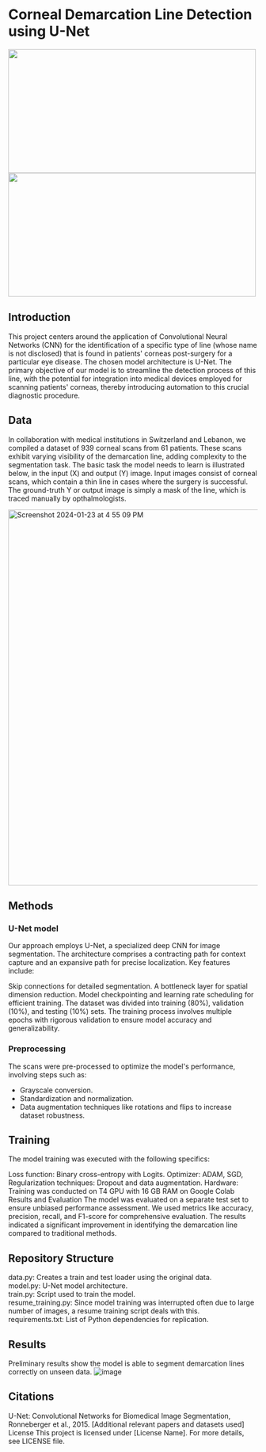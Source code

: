 # Corneal Demarcation Line Detection using U-Net

<img src="https://github.com/anthonymoub/Corneal-Segmentation-with-UNET/assets/112438562/ce5f0c3a-a446-4158-b8f1-2e0ceb732b2e" width="500" height="250"> <img src="https://github.com/anthonymoub/Corneal-Segmentation-with-UNET/assets/112438562/a6640e90-0ae2-4dee-b839-ef6de3ace97e" width="500" height="250">

## Introduction
This project centers around the application of Convolutional Neural Networks (CNN) for the identification of a specific type of line (whose name is not disclosed) that is found in patients' corneas post-surgery for a particular eye disease. The chosen model architecture is U-Net. The primary objective of our model is to streamline the detection process of this line, with the potential for integration into medical devices employed for scanning patients' corneas, thereby introducing automation to this crucial diagnostic procedure.

## Data
In collaboration with medical institutions in Switzerland and Lebanon, we compiled a dataset of 939 corneal scans from 61 patients. These scans exhibit varying visibility of the demarcation line, adding complexity to the segmentation task. The basic task the model needs to learn is illustrated below, in the input (X) and output (Y) image. Input images consist of corneal scans, which contain a thin line in cases where the surgery is successful. The ground-truth Y or output image is simply a mask of the line, which is traced manually by opthalmologists.

<img width="759" alt="Screenshot 2024-01-23 at 4 55 09 PM" src="https://github.com/anthonymoub/Corneal-Segmentation-with-UNET/assets/112438562/0bf6dab2-c1c5-42ad-928d-dcfde987fcc3">


## Methods

### U-Net model
Our approach employs U-Net, a specialized deep CNN for image segmentation. The architecture comprises a contracting path for context capture and an expansive path for precise localization. Key features include:

Skip connections for detailed segmentation.
A bottleneck layer for spatial dimension reduction.
Model checkpointing and learning rate scheduling for efficient training.
The dataset was divided into training (80%), validation (10%), and testing (10%) sets. The training process involves multiple epochs with rigorous validation to ensure model accuracy and generalizability.

### Preprocessing
The scans were pre-processed to optimize the model's performance, involving steps such as:

- Grayscale conversion.
- Standardization and normalization.
- Data augmentation techniques like rotations and flips to increase dataset robustness.


## Training
The model training was executed with the following specifics:

Loss function: Binary cross-entropy with Logits.
Optimizer: ADAM, SGD,
Regularization techniques: Dropout and data augmentation.
Hardware: Training was conducted on T4 GPU with 16 GB RAM on Google Colab
Results and Evaluation
The model was evaluated on a separate test set to ensure unbiased performance assessment. We used metrics like accuracy, precision, recall, and F1-score for comprehensive evaluation. The results indicated a significant improvement in identifying the demarcation line compared to traditional methods.

## Repository Structure
data.py: Creates a train and test loader using the original data. <br>
model.py: U-Net model architecture. <br>
train.py: Script used to train the model. <br>
resume_training.py: Since model training was interrupted often due to large number of images, a resume training script deals with this. <br>
requirements.txt: List of Python dependencies for replication. <br>
 
## Results

Preliminary results show the model is able to segment demarcation lines correctly on unseen data.
![image](https://github.com/anthonymoub/Corneal-Segmentation-with-UNET/assets/103491240/d040f714-b767-412d-bd39-e0c0d009a2a4)


## Citations
U-Net: Convolutional Networks for Biomedical Image Segmentation, Ronneberger et al., 2015.
[Additional relevant papers and datasets used]
License
This project is licensed under [License Name]. For more details, see LICENSE file.

